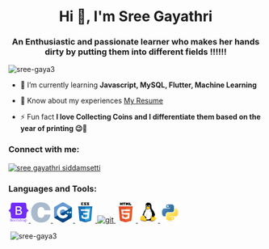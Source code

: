 <h1 align="center">Hi 👋, I'm Sree Gayathri</h1>
<h3 align="center">An Enthusiastic and passionate learner who makes her hands dirty by putting them into different fields !!!!!!</h3>

<p align="left"> <img src="https://komarev.com/ghpvc/?username=sree-gaya3&label=Profile%20views&color=0e75b6&style=flat" alt="sree-gaya3" /> </p>

- 🌱 I’m currently learning **Javascript, MySQL, Flutter, Machine Learning**

- 📄 Know about my experiences [My Resume](https://drive.google.com/file/d/1UpNJYgFAZXzF7rhfVlcZLeQddIUHZx2p/view?usp=sharing)

- ⚡ Fun fact **I love Collecting Coins and I differentiate them based on the year of printing 😉🙂**

<h3 align="left">Connect with me:</h3>
<p align="left">
<a href="https://linkedin.com/in/sree gayathri siddamsetti" target="blank"><img align="center" src="https://cdn.jsdelivr.net/npm/simple-icons@3.0.1/icons/linkedin.svg" alt="sree gayathri siddamsetti" height="30" width="40" /></a>
</p>

<h3 align="left">Languages and Tools:</h3>
<p align="left"> <a href="https://getbootstrap.com" target="_blank"> <img src="https://raw.githubusercontent.com/devicons/devicon/master/icons/bootstrap/bootstrap-plain-wordmark.svg" alt="bootstrap" width="40" height="40"/> </a> <a href="https://www.cprogramming.com/" target="_blank"> <img src="https://raw.githubusercontent.com/devicons/devicon/master/icons/c/c-original.svg" alt="c" width="40" height="40"/> </a> <a href="https://www.w3schools.com/cpp/" target="_blank"> <img src="https://raw.githubusercontent.com/devicons/devicon/master/icons/cplusplus/cplusplus-original.svg" alt="cplusplus" width="40" height="40"/> </a> <a href="https://www.w3schools.com/css/" target="_blank"> <img src="https://raw.githubusercontent.com/devicons/devicon/master/icons/css3/css3-original-wordmark.svg" alt="css3" width="40" height="40"/> </a> <a href="https://git-scm.com/" target="_blank"> <img src="https://www.vectorlogo.zone/logos/git-scm/git-scm-icon.svg" alt="git" width="40" height="40"/> </a> <a href="https://www.w3.org/html/" target="_blank"> <img src="https://raw.githubusercontent.com/devicons/devicon/master/icons/html5/html5-original-wordmark.svg" alt="html5" width="40" height="40"/> </a> <a href="https://www.linux.org/" target="_blank"> <img src="https://raw.githubusercontent.com/devicons/devicon/master/icons/linux/linux-original.svg" alt="linux" width="40" height="40"/> </a> <a href="https://www.python.org" target="_blank"> <img src="https://raw.githubusercontent.com/devicons/devicon/master/icons/python/python-original.svg" alt="python" width="40" height="40"/> </a> </p>

<p>&nbsp;<img align="center" src="https://github-readme-stats.vercel.app/api?username=sree-gaya3&show_icons=true&locale=en" alt="sree-gaya3" /></p>
